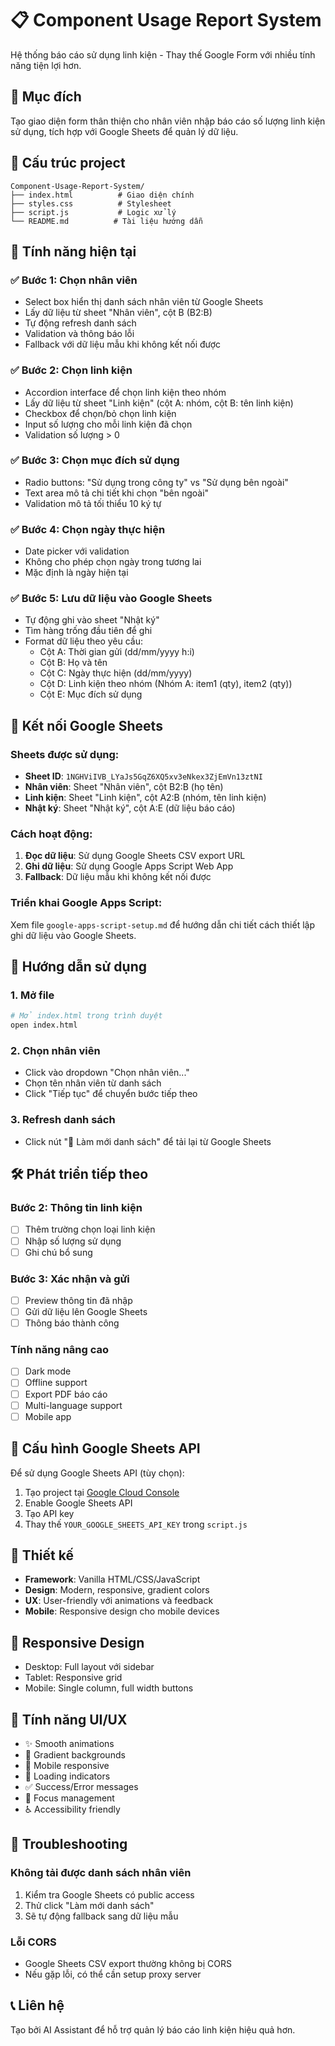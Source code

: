 # 📋 Component Usage Report System

Hệ thống báo cáo sử dụng linh kiện - Thay thế Google Form với nhiều tính năng tiện lợi hơn.

## 🎯 Mục đích

Tạo giao diện form thân thiện cho nhân viên nhập báo cáo số lượng linh kiện sử dụng, tích hợp với Google Sheets để quản lý dữ liệu.

## 📁 Cấu trúc project

```
Component-Usage-Report-System/
├── index.html          # Giao diện chính
├── styles.css          # Stylesheet
├── script.js           # Logic xử lý
└── README.md          # Tài liệu hướng dẫn
```

## 🚀 Tính năng hiện tại

### ✅ Bước 1: Chọn nhân viên
- Select box hiển thị danh sách nhân viên từ Google Sheets
- Lấy dữ liệu từ sheet "Nhân viên", cột B (B2:B)
- Tự động refresh danh sách
- Validation và thông báo lỗi
- Fallback với dữ liệu mẫu khi không kết nối được

### ✅ Bước 2: Chọn linh kiện
- Accordion interface để chọn linh kiện theo nhóm
- Lấy dữ liệu từ sheet "Linh kiện" (cột A: nhóm, cột B: tên linh kiện)
- Checkbox để chọn/bỏ chọn linh kiện
- Input số lượng cho mỗi linh kiện đã chọn
- Validation số lượng > 0

### ✅ Bước 3: Chọn mục đích sử dụng
- Radio buttons: "Sử dụng trong công ty" vs "Sử dụng bên ngoài"
- Text area mô tả chi tiết khi chọn "bên ngoài"
- Validation mô tả tối thiểu 10 ký tự

### ✅ Bước 4: Chọn ngày thực hiện
- Date picker với validation
- Không cho phép chọn ngày trong tương lai
- Mặc định là ngày hiện tại

### ✅ Bước 5: Lưu dữ liệu vào Google Sheets
- Tự động ghi vào sheet "Nhật ký"
- Tìm hàng trống đầu tiên để ghi
- Format dữ liệu theo yêu cầu:
  - Cột A: Thời gian gửi (dd/mm/yyyy h:i)
  - Cột B: Họ và tên
  - Cột C: Ngày thực hiện (dd/mm/yyyy)
  - Cột D: Linh kiện theo nhóm (Nhóm A: item1 (qty), item2 (qty))
  - Cột E: Mục đích sử dụng

## 🔗 Kết nối Google Sheets

### Sheets được sử dụng:
- **Sheet ID**: `1NGHViIVB_LYaJs5GqZ6XQ5xv3eNkex3ZjEmVn13ztNI`
- **Nhân viên**: Sheet "Nhân viên", cột B2:B (họ tên)
- **Linh kiện**: Sheet "Linh kiện", cột A2:B (nhóm, tên linh kiện)
- **Nhật ký**: Sheet "Nhật ký", cột A:E (dữ liệu báo cáo)

### Cách hoạt động:
1. **Đọc dữ liệu**: Sử dụng Google Sheets CSV export URL
2. **Ghi dữ liệu**: Sử dụng Google Apps Script Web App
3. **Fallback**: Dữ liệu mẫu khi không kết nối được

### Triển khai Google Apps Script:
Xem file `google-apps-script-setup.md` để hướng dẫn chi tiết cách thiết lập ghi dữ liệu vào Google Sheets.

## 📖 Hướng dẫn sử dụng

### 1. Mở file
```bash
# Mở index.html trong trình duyệt
open index.html
```

### 2. Chọn nhân viên
- Click vào dropdown "Chọn nhân viên..."
- Chọn tên nhân viên từ danh sách
- Click "Tiếp tục" để chuyển bước tiếp theo

### 3. Refresh danh sách
- Click nút "🔄 Làm mới danh sách" để tải lại từ Google Sheets

## 🛠️ Phát triển tiếp theo

### Bước 2: Thông tin linh kiện
- [ ] Thêm trường chọn loại linh kiện
- [ ] Nhập số lượng sử dụng
- [ ] Ghi chú bổ sung

### Bước 3: Xác nhận và gửi
- [ ] Preview thông tin đã nhập
- [ ] Gửi dữ liệu lên Google Sheets
- [ ] Thông báo thành công

### Tính năng nâng cao
- [ ] Dark mode
- [ ] Offline support
- [ ] Export PDF báo cáo
- [ ] Multi-language support
- [ ] Mobile app

## 🔧 Cấu hình Google Sheets API

Để sử dụng Google Sheets API (tùy chọn):

1. Tạo project tại [Google Cloud Console](https://console.cloud.google.com/)
2. Enable Google Sheets API
3. Tạo API key
4. Thay thế `YOUR_GOOGLE_SHEETS_API_KEY` trong `script.js`

## 🎨 Thiết kế

- **Framework**: Vanilla HTML/CSS/JavaScript
- **Design**: Modern, responsive, gradient colors
- **UX**: User-friendly với animations và feedback
- **Mobile**: Responsive design cho mobile devices

## 📱 Responsive Design

- Desktop: Full layout với sidebar
- Tablet: Responsive grid
- Mobile: Single column, full width buttons

## 🌟 Tính năng UI/UX

- ✨ Smooth animations
- 🎨 Gradient backgrounds
- 📱 Mobile responsive
- 🔄 Loading indicators
- ✅ Success/Error messages
- 🎯 Focus management
- ♿ Accessibility friendly

## 🐛 Troubleshooting

### Không tải được danh sách nhân viên
1. Kiểm tra Google Sheets có public access
2. Thử click "Làm mới danh sách"
3. Sẽ tự động fallback sang dữ liệu mẫu

### Lỗi CORS
- Google Sheets CSV export thường không bị CORS
- Nếu gặp lỗi, có thể cần setup proxy server

## 📞 Liên hệ

Tạo bởi AI Assistant để hỗ trợ quản lý báo cáo linh kiện hiệu quả hơn.
